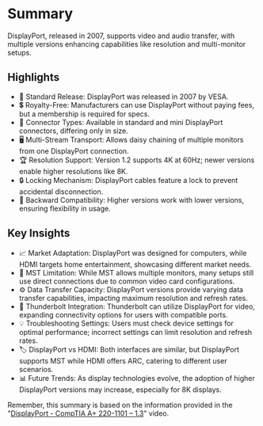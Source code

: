 # Summary
DisplayPort, released in 2007, supports video and audio transfer, with multiple versions enhancing capabilities like resolution and multi-monitor setups.

## Highlights
- 📅 Standard Release: DisplayPort was released in 2007 by VESA.
- 💲 Royalty-Free: Manufacturers can use DisplayPort without paying fees, but a membership is required for specs.
- 🔌 Connector Types: Available in standard and mini DisplayPort connectors, differing only in size.
- 🖥️ Multi-Stream Transport: Allows daisy chaining of multiple monitors from one DisplayPort connection.
- 🏆 Resolution Support: Version 1.2 supports 4K at 60Hz; newer versions enable higher resolutions like 8K.
- 🔒 Locking Mechanism: DisplayPort cables feature a lock to prevent accidental disconnection.
- 🔄 Backward Compatibility: Higher versions work with lower versions, ensuring flexibility in usage.

## Key Insights
- 📈 Market Adaptation: DisplayPort was designed for computers, while HDMI targets home entertainment, showcasing different market needs.
- 🔄 MST Limitation: While MST allows multiple monitors, many setups still use direct connections due to common video card configurations.
- ⚙️ Data Transfer Capacity: DisplayPort versions provide varying data transfer capabilities, impacting maximum resolution and refresh rates.
- 🔌 Thunderbolt Integration: Thunderbolt can utilize DisplayPort for video, expanding connectivity options for users with compatible ports.
- 💡 Troubleshooting Settings: Users must check device settings for optimal performance; incorrect settings can limit resolution and refresh rates.
- 🏷️ DisplayPort vs HDMI: Both interfaces are similar, but DisplayPort supports MST while HDMI offers ARC, catering to different user scenarios.
- 📊 Future Trends: As display technologies evolve, the adoption of higher DisplayPort versions may increase, especially for 8K displays.

Remember, this summary is based on the information provided in the "[DisplayPort - CompTIA A+ 220-1101 – 1.3](https://www.youtube.com/watch?v=ES2uqHKkUto&t=441s)" video.